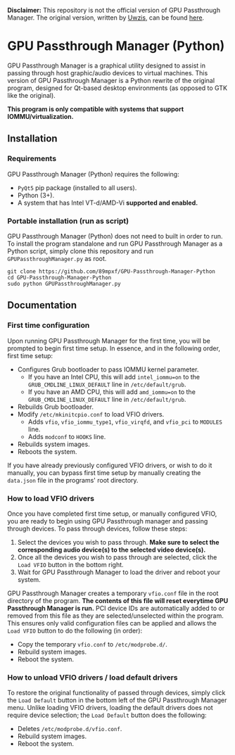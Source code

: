 **Disclaimer:** This repository is not the official version of GPU Passthrough Manager. The original version, written by [Uwzis](https://github.com/Uwzis), can be found [here](https://github.com/Uwzis/GPU-Passthrough-Manager).

# GPU Passthrough Manager (Python)
GPU Passthrough Manager is a graphical utility designed to assist in passing through host graphic/audio devices to virtual machines. This version of GPU Passthrough Manager is a Python rewrite of the original program, designed for Qt-based desktop environments (as opposed to GTK like the original).

**This program is only compatible with systems that support IOMMU/virtualization.**
## Installation
### Requirements
GPU Passthrough Manager (Python) requires the following:
- `PyQt5` pip package (installed to all users).
- Python (3+).
- A system that has Intel VT-d/AMD-Vi **supported and enabled.**

### Portable installation (run as script)
GPU Passthrough Manager (Python) does not need to built in order to run. To install the program standalone and run GPU Passthrough Manager as a Python script, simply clone this repository and run ``GPUPassthroughManager.py`` as root.
```
git clone https://github.com/89mpxf/GPU-Passthrough-Manager-Python
cd GPU-Passthrough-Manager-Python
sudo python GPUPassthroughManager.py
```

## Documentation
### First time configuration
Upon running GPU Passthrough Manager for the first time, you will be prompted to begin first time setup. In essence, and in the following order, first time setup:
- Configures Grub bootloader to pass IOMMU kernel parameter.
  - If you have an Intel CPU, this will add `intel_iommu=on` to the `GRUB_CMDLINE_LINUX_DEFAULT` line in `/etc/default/grub`.
  - If you have an AMD CPU, this will add `amd_iommu=on` to the `GRUB_CMDLINE_LINUX_DEFAULT` line in `/etc/default/grub`.
- Rebuilds Grub bootloader.
- Modify `/etc/mkinitcpio.conf` to load VFIO drivers.
  - Adds `vfio`, `vfio_iommu_type1`, `vfio_virqfd`, and `vfio_pci` to `MODULES` line.
  - Adds `modconf` to `HOOKS` line.
- Rebuilds system images.
- Reboots the system.

If you have already previously configured VFIO drivers, or wish to do it manually, you can bypass first time setup by manually creating the `data.json` file in the programs' root directory.
  
### How to load VFIO drivers
Once you have completed first time setup, or manually configured VFIO, you are ready to begin using GPU Passthrough manager and passing through devices. To pass through devices, follow these steps:
1. Select the devices you wish to pass through. **Make sure to select the corresponding audio device(s) to the selected video device(s).**
2. Once all the devices you wish to pass through are selected, click the `Load VFIO` button in the bottom right.
3. Wait for GPU Passthrough Manager to load the driver and reboot your system.

GPU Passthrough Manager creates a temporary `vfio.conf` file in the root directory of the program. **The contents of this file will reset everytime GPU Passthrough Manager is run.** PCI device IDs are automatically added to or removed from this file as they are selected/unselected within the program. This ensures only valid configuration files can be applied and allows the `Load VFIO` button to do the following (in order):
- Copy the temporary `vfio.conf` to `/etc/modprobe.d/`.
- Rebuild system images.
- Reboot the system.

### How to unload VFIO drivers / load default drivers
To restore the original functionality of passed through devices, simply click the `Load Default` button in the bottom left of the GPU Passthrough Manager menu. Unlike loading VFIO drivers, loading the default drivers does not require device selection; the `Load Default` button does the following:
- Deletes `/etc/modprobe.d/vfio.conf`.
- Rebuild system images.
- Reboot the system.

